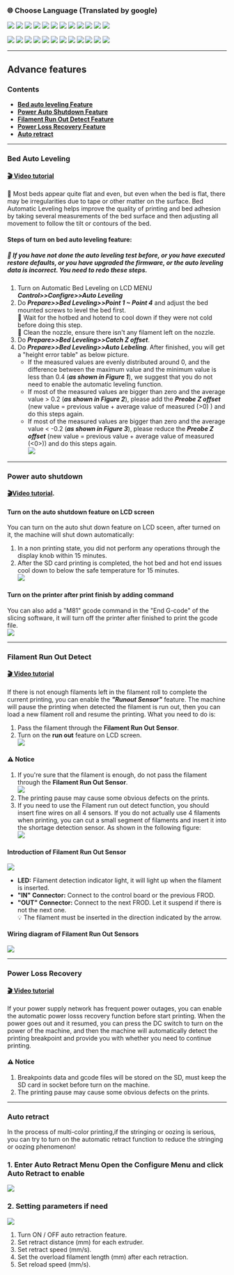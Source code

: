 ### :globe_with_meridians: Choose Language (Translated by google)
[![](../../../lanpic/ES.png)](https://github-com.translate.goog/ZONESTAR3D/Z9/tree/main/Z9V5/Z9V5-MK5/1.Installation_and_User_Guide/Advance_Features.md?_x_tr_sl=en&_x_tr_tl=es)
[![](../../../lanpic/PT.png)](https://github-com.translate.goog/ZONESTAR3D/Z9/tree/main/Z9V5/Z9V5-MK5/1.Installation_and_User_Guide/Advance_Features.md?_x_tr_sl=en&_x_tr_tl=pt)
[![](../../../lanpic/FR.png)](https://github-com.translate.goog/ZONESTAR3D/Z9/tree/main/Z9V5/Z9V5-MK5/1.Installation_and_User_Guide/Advance_Features.md?_x_tr_sl=en&_x_tr_tl=fr)
[![](../../../lanpic/DE.png)](https://github-com.translate.goog/ZONESTAR3D/Z9/tree/main/Z9V5/Z9V5-MK5/1.Installation_and_User_Guide/Advance_Features.md?_x_tr_sl=en&_x_tr_tl=de)
[![](../../../lanpic/IT.png)](https://github-com.translate.goog/ZONESTAR3D/Z9/tree/main/Z9V5/Z9V5-MK5/1.Installation_and_User_Guide/Advance_Features.md?_x_tr_sl=en&_x_tr_tl=it)
[![](../../../lanpic/SW.png)](https://github-com.translate.goog/ZONESTAR3D/Z9/tree/main/Z9V5/Z9V5-MK5/1.Installation_and_User_Guide/Advance_Features.md?_x_tr_sl=en&_x_tr_tl=sv)
[![](../../../lanpic/PL.png)](https://github-com.translate.goog/ZONESTAR3D/Z9/tree/main/Z9V5/Z9V5-MK5/1.Installation_and_User_Guide/Advance_Features.md?_x_tr_sl=en&_x_tr_tl=pl)
[![](../../../lanpic/DK.png)](https://github-com.translate.goog/ZONESTAR3D/Z9/tree/main/Z9V5/Z9V5-MK5/1.Installation_and_User_Guide/Advance_Features.md?_x_tr_sl=en&_x_tr_tl=da)
[![](../../../lanpic/CZ.png)](https://github-com.translate.goog/ZONESTAR3D/Z9/tree/main/Z9V5/Z9V5-MK5/1.Installation_and_User_Guide/Advance_Features.md?_x_tr_sl=en&_x_tr_tl=cs)
[![](../../../lanpic/HR.png)](https://github-com.translate.goog/ZONESTAR3D/Z9/tree/main/Z9V5/Z9V5-MK5/1.Installation_and_User_Guide/Advance_Features.md?_x_tr_sl=en&_x_tr_tl=hr)
[![](../../../lanpic/RO.png)](https://github-com.translate.goog/ZONESTAR3D/Z9/tree/main/Z9V5/Z9V5-MK5/1.Installation_and_User_Guide/Advance_Features.md?_x_tr_sl=en&_x_tr_tl=ro)
[![](../../../lanpic/SK.png)](https://github-com.translate.goog/ZONESTAR3D/Z9/tree/main/Z9V5/Z9V5-MK5/1.Installation_and_User_Guide/Advance_Features.md?_x_tr_sl=en&_x_tr_tl=sk)

[![](../../../lanpic/RU.png)](https://github-com.translate.goog/ZONESTAR3D/Z9/tree/main/Z9V5/Z9V5-MK5/1.Installation_and_User_Guide/Advance_Features.md?_x_tr_sl=en&_x_tr_tl=ru)
[![](../../../lanpic/JP.png)](https://github-com.translate.goog/ZONESTAR3D/Z9/tree/main/Z9V5/Z9V5-MK5/1.Installation_and_User_Guide/Advance_Features.md?_x_tr_sl=en&_x_tr_tl=ja)
[![](../../../lanpic/KR.png)](https://github-com.translate.goog/ZONESTAR3D/Z9/tree/main/Z9V5/Z9V5-MK5/1.Installation_and_User_Guide/Advance_Features.md?_x_tr_sl=en&_x_tr_tl=ko)
[![](../../../lanpic/ID.png)](https://github-com.translate.goog/ZONESTAR3D/Z9/tree/main/Z9V5/Z9V5-MK5/1.Installation_and_User_Guide/Advance_Features.md?_x_tr_sl=en&_x_tr_tl=id)
[![](../../../lanpic/TH.png)](https://github-com.translate.goog/ZONESTAR3D/Z9/tree/main/Z9V5/Z9V5-MK5/1.Installation_and_User_Guide/Advance_Features.md?_x_tr_sl=en&_x_tr_tl=th)
[![](../../../lanpic/VN.png)](https://github-com.translate.goog/ZONESTAR3D/Z9/tree/main/Z9V5/Z9V5-MK5/1.Installation_and_User_Guide/Advance_Features.md?_x_tr_sl=en&_x_tr_tl=vi)
[![](../../../lanpic/IL.png)](https://github-com.translate.goog/ZONESTAR3D/Z9/tree/main/Z9V5/Z9V5-MK5/1.Installation_and_User_Guide/Advance_Features.md?_x_tr_sl=en&_x_tr_tl=iw)
[![](../../../lanpic/SA.png)](https://github-com.translate.goog/ZONESTAR3D/Z9/tree/main/Z9V5/Z9V5-MK5/1.Installation_and_User_Guide/Advance_Features.md?_x_tr_sl=en&_x_tr_tl=ar)
[![](../../../lanpic/TR.png)](https://github-com.translate.goog/ZONESTAR3D/Z9/tree/main/Z9V5/Z9V5-MK5/1.Installation_and_User_Guide/Advance_Features.md?_x_tr_sl=en&_x_tr_tl=tr)
[![](../../../lanpic/GR.png)](https://github-com.translate.goog/ZONESTAR3D/Z9/tree/main/Z9V5/Z9V5-MK5/1.Installation_and_User_Guide/Advance_Features.md?_x_tr_sl=en&_x_tr_tl=el)
[![](../../../lanpic/BR.png)](https://github-com.translate.goog/ZONESTAR3D/Z9/tree/main/Z9V5/Z9V5-MK5/1.Installation_and_User_Guide/Advance_Features.md?_x_tr_sl=en&_x_tr_tl=pt)
[![](../../../lanpic/CN.png)](https://github-com.translate.goog/ZONESTAR3D/Z9/tree/main/Z9V5/Z9V5-MK5/1.Installation_and_User_Guide/Advance_Features.md?_x_tr_sl=en&_x_tr_tl=zh-CN)

-----
## Advance features
### Contents
- [**Bed auto leveling Feature**](#bed-auto-leveling)
- [**Power Auto Shutdown Feature**](#power-auto-shutdownwn)
- [**Filament Run Out Detect Feature**](#filament-run-out-detect)
- [**Power Loss Recovery Feature**](#power-loss-recovery)
- [**Auto retract**](#auto-retract)

-----
### Bed Auto Leveling
#### [:clapper: Video tutorial](https://youtu.be/Zoyl6PybsUk)  
:book: Most beds appear quite flat and even, but even when the bed is flat, there may be irregularities due to tape or other matter on the surface. Bed Automatic Leveling helps improve the quality of printing and bed adhesion by taking several measurements of the bed surface and then adjusting all movement to follow the tilt or contours of the bed.   
#### Steps of turn on bed auto leveling feature:
##### :loudspeaker: If you have not done the auto leveling test before, or you have executed restore defaults, or you have upgraded the firmware, or the auto leveling data is incorrect. You need to redo these steps.   
1. Turn on Automatic Bed Leveling on LCD MENU ***Control>>Configre>>Auto Leveling***  
2. Do ***Prepare>>Bed Leveling>>Point 1 ~ Point 4*** and adjust the bed mounted screws to level the bed first.   
:loudspeaker: Wait for the hotbed and hotend to cool down if they were not cold before doing this step.  
:loudspeaker: Clean the nozzle, ensure there isn't any filament left on the nozzle.
3. Do ***Prepare>>Bed Leveling>>Catch Z offset***.
4. Do ***Prepare>>Bed Leveling>>Auto Lebeling***. After finished, you will get a "height error table" as below picture.
    - If the measured values are evenly distributed around 0, and the difference between the maximum value and the minimum value is less than 0.4 (***as shown in Figure 1***), we suggest that you do not need to enable the automatic leveling function.   
    - If most of the measured values are bigger than zero and the average value > 0.2 (***as shown in Figure 2***), please add the ***Preobe Z offset*** (new value = previous value + average value of measured (>0)  ) and do this steps again.
    - If most of the measured values are bigger than zero and the average value < -0.2 (***as shown in Figure 3***), please reduce the ***Preobe Z offset*** (new value = previous value + average value of measured (<0>)) and do this steps again.      
![](./Advance_Features/Bed_leveling_1.jpg)  

-----
### Power auto shutdown
#### [:clapper:Video tutorial](https://youtu.be/SJLpmJL-tG4).
#### Turn on the auto shutdown feature on LCD screen 
You can turn on the auto shut down feature on LCD sceen, after turned on it, the machine will shut down automatically:
1. In a non printing state, you did not perform any operations through the display knob within 15 minutes.
2. After the SD card printing is completed, the hot bed and hot end issues cool down to below the safe temperature for 15 minutes.      
![](./Advance_Features/autoshutdown.jpg)
#### Turn on the printer after print finish by adding command
You can also add a "M81" gcode command in the "End G-code" of the slicing software, it will turn off the printer after finished to print the gcode file.      
![](./Advance_Features/M81.jpg)

-----
### Filament Run Out Detect
#### [:clapper: Video tutorial](https://youtu.be/QCJ-6L6ze1w) 
If there is not enough filaments left in the filament roll to complete the current printing, you can enable the ***"Runout Sensor"*** feature. The machine will pause the printing when detected the filament is run out, then you can load a new filament roll and resume the printing. What you need to do is:    
1. Pass the filament through the **Filament Run Out Sensor**.
2. Turn on the **run out** feature on LCD screen.      
![](./Advance_FeaturesFROD_Filamentin.png)
#### :warning: Notice
1. If you're sure that the filament is enough, do not pass the filament through the **Filament Run Out Sensor**.         
![](./Advance_FeaturesFROD_NoFilament.png)     
2. The printing pause may cause some obvious defects on the prints. 
3. If you need to use the Filament run out detect function, you should insert fine wires on all 4 sensors. If you do not actually use 4 filaments when printing, you can cut a small segment of filaments and insert it into the shortage detection sensor. As shown in the following figure:     
![](./Advance_FeaturesFROD_dummy.png)     
#### Introduction of Filament Run Out Sensor
![](./Advance_Features/FROD1.jpg)
- **LED:** Filament detection indicator light, it will light up when the filament is inserted.
- **"IN" Connector:** Connect to  the control board or the previous FROD.
- **"OUT" Connector:** Connect to the next FROD. Let it suspend if there is not the next one.   
:bulb:  The filament must be inserted in the direction indicated by the arrow.
#### Wiring diagram of Filament Run Out Sensors
![](./Advance_Features/FRODwiring.jpg)

-----
### Power Loss Recovery
#### [:clapper: **Video tutorial**](https://youtu.be/f-PpasByiiE)   
If your power supply network has frequent power outages, you can enable the automatic power losss recovery function before start printing. When the power goes out and it resumed, you can press the DC switch to turn on the power of the machine, and then the machine will automatically detect the printing breakpoint and provide you with whether you need to continue printing.    
#### :warning: Notice 
1. Breakpoints data and gcode files will be stored on the SD, must keep the SD card in socket before turn on the machine.       
2. The printing pause may cause some obvious defects on the prints.    

-----
### Auto retract
In the process of multi-color printing,if the stringing or oozing is serious, you can try to turn on the automatic retract function to reduce the stringing or oozing phenomenon!
### 1. Enter Auto Retract Menu Open the Configure Menu and click Auto Retract to enable 
![](./Advance_Features/retract1.png)
### 2. Setting parameters if need
![](./Advance_Features/retract2.png)
1. Turn ON / OFF auto retraction feature.      
2. Set retract distance (mm) for each extruder. 
3. Set retract speed (mm/s).
4. Set the overload filament length (mm) after each retraction.
5. Set reload speed (mm/s).
